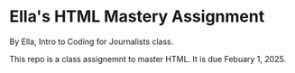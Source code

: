 # Ella's HTML Mastery Assignment

By Ella, Intro to Coding for Journalists class.

This repo is a class assignemnt to master HTML. It is due Febuary 1, 2025.